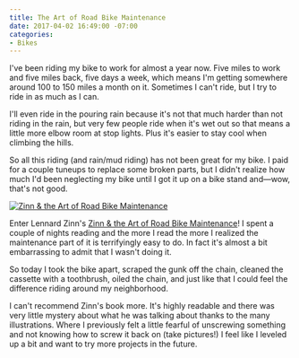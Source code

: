 ```yaml
---
title: The Art of Road Bike Maintenance
date: 2017-04-02 16:49:00 -07:00
categories:
- Bikes
---
```


I've been riding my bike to work for almost a year now. Five miles to work and five miles back, five days a week, which means I'm getting somewhere around 100 to 150 miles a month on it. Sometimes I can't ride, but I try to ride in as much as I can.

I'll even ride in the pouring rain because it's not that much harder than not riding in the rain, but very few people ride when it's wet out so that means a little more elbow room at stop lights. Plus it's easier to stay cool when climbing the hills.

So all this riding (and rain/mud riding) has not been great for my bike. I paid for a couple tuneups to replace some broken parts, but I didn't realize how much I'd been neglecting my bike until I got it up on a bike stand and—wow, that's not good.

[![Zinn & the Art of Road Bike Maintenance](/uploads/51vCsY%20fVBL.jpg)](http://amzn.to/2o0z6vy)

Enter Lennard Zinn's [Zinn & the Art of Road Bike Maintenance](http://amzn.to/2o0z6vy)! I spent a couple of nights reading and the more I read the more I realized the maintenance part of it is terrifyingly easy to do. In fact it's almost a bit embarrassing to admit that I wasn't doing it.

So today I took the bike apart, scraped the gunk off the chain, cleaned the cassette with a toothbrush, oiled the chain, and just like that I could feel the difference riding around my neighborhood.

I can't recommend Zinn's book more. It's highly readable and there was very little mystery about what he was talking about thanks to the many illustrations. Where I previously felt a little fearful of unscrewing something and not knowing how to screw it back on (take pictures!) I feel like I leveled up a bit and want to try more projects in the future.